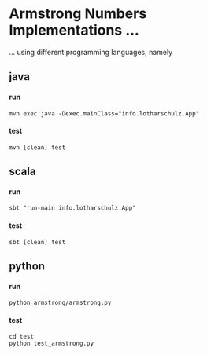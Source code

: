 # Armstrong Numbers Implementations ...
... using different programming languages, namely

## java
#### run
```
mvn exec:java -Dexec.mainClass="info.lotharschulz.App"
```
#### test
```
mvn [clean] test
```

## scala
#### run
```
sbt "run-main info.lotharschulz.App"
```
#### test
```
sbt [clean] test
```

## python
#### run
```
python armstrong/armstrong.py
```
#### test
```
cd test
python test_armstrong.py
```
